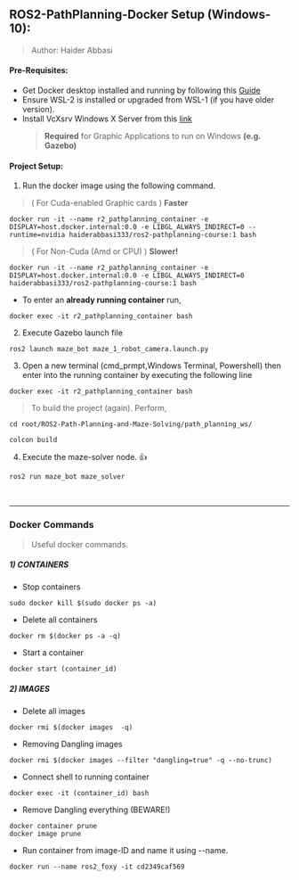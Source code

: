 ## ROS2-PathPlanning-Docker Setup (Windows-10):
> Author: Haider Abbasi
#### Pre-Requisites:
- Get Docker desktop installed and running by following this [Guide](https://docs.docker.com/desktop/install/windows-install/)
- Ensure WSL-2 is installed or upgraded from WSL-1 (if you have older version).
- Install VcXsrv Windows X Server from this [link](https://sourceforge.net/projects/vcxsrv/) 
   > **Required** for Graphic Applications to run on Windows **(e.g. Gazebo)**

#### Project Setup:
<!--
1) Pull Repo Docker image from [Link](MyRepo@DumboLuqman.com) or build the dockerfile at **here** using the following commmand
```
docker pull docker pull haiderabbasi333/ros2-pathplanning-course
```
 -->
1) Run the docker image using the following command.
>    ( For Cuda-enabled Graphic cards ) **Faster**
```
docker run -it --name r2_pathplanning_container -e DISPLAY=host.docker.internal:0.0 -e LIBGL_ALWAYS_INDIRECT=0 --runtime=nvidia haiderabbasi333/ros2-pathplanning-course:1 bash
```
>   ( For Non-Cuda (Amd or CPU)      ) **Slower!**
```
docker run -it --name r2_pathplanning_container -e DISPLAY=host.docker.internal:0.0 -e LIBGL_ALWAYS_INDIRECT=0 haiderabbasi333/ros2-pathplanning-course:1 bash
```
-   To enter an **already running container** run,

```
docker exec -it r2_pathplanning_container bash
```
2)  Execute Gazebo launch file
```
ros2 launch maze_bot maze_1_robot_camera.launch.py
```
3)  Open a new terminal (cmd_prmpt,Windows Terminal, Powershell)
then enter into the running container by executing the following line
```
docker exec -it r2_pathplanning_container bash
```

> To build the project (again). Perform,
```
cd root/ROS2-Path-Planning-and-Maze-Solving/path_planning_ws/

colcon build
```
4) Execute the maze-solver node. 👍

```
ros2 run maze_bot maze_solver
```
<br/>

---

### Docker Commands
> Useful docker commands.
##### 1)  CONTAINERS
- Stop containers
```
sudo docker kill $(sudo docker ps -a)
```
- Delete all containers
```
docker rm $(docker ps -a -q)
```
- Start a container
```
docker start (container_id)
```
##### 2) IMAGES
- Delete all images
```
docker rmi $(docker images  -q)
```
- Removing Dangling images 
```
docker rmi $(docker images --filter "dangling=true" -q --no-trunc)
```

- Connect shell to running container
```
docker exec -it (container_id) bash
```

- Remove Dangling everything (BEWARE!)
```
docker container prune
docker image prune
```
- Run container from image-ID and name it using --name.
```
docker run --name ros2_foxy -it cd2349caf569
```